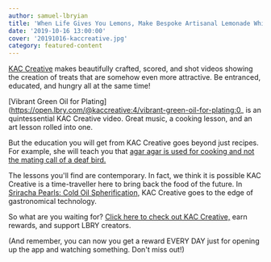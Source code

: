 ```yaml
---
author: samuel-lbryian
title: 'When Life Gives You Lemons, Make Bespoke Artisanal Lemonade While Listening To Hip Indie Beats'
date: '2019-10-16 13:00:00'
cover: '20191016-kaccreative.jpg'
category: featured-content
---
```


[KAC Creative](https://open.lbry.com/@KACCreative:4) makes beautifully crafted, scored, and shot videos showing the creation of treats that are somehow even more attractive. Be entranced, educated, and hungry all at the same time!

[Vibrant Green Oil for Plating](https://open.lbry.com/@kaccreative:4/vibrant-green-oil-for-plating:0_ is an quintessential KAC Creative video. Great music, a cooking lesson, and an art lesson rolled into one.

But the education you will get from KAC Creative goes beyond just recipes. For example, she will teach you that [agar agar is used for cooking and not the mating call of a deaf bird.](https://open.lbry.com/@kaccreative:4/what-is-agar-agar-how-do-you-use-it:0)

The lessons you'll find are contemporary. In fact, we think it is possible KAC Creative is a time-traveller here to bring back the food of the future. In [Sriracha Pearls: Cold Oil Spherification,](https://open.lbry.com/@kaccreative:4/sriracha-pearls-cold-oil-spherification:5) KAC Creative goes to the edge of gastronomical technology.

So what are you waiting for? [Click here to check out KAC Creative,](https://open.lbry.com/@kaccreative:4) earn rewards, and support LBRY creators.

(And remember, you can now you get a reward EVERY DAY just for opening up the app and watching something. Don't miss out!)
